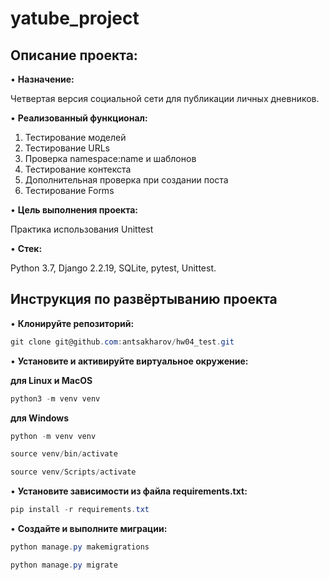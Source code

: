 # yatube_project

## Описание проекта: 

•	**Назначение:** 

Четвертая версия социальной сети для публикации личных дневников. 

•	**Реализованный функционал:** 

1. Тестирование моделей
2. Тестирование URLs
3. Проверка namespace:name и шаблонов
4. Тестирование контекста
5. Дополнительная проверка при создании поста
6. Тестирование Forms

•	**Цель выполнения проекта:**

Практика использования Unittest

•	**Стек:**

Python 3.7, Django 2.2.19, SQLite, pytest, Unittest.

## Инструкция по развёртыванию проекта

•	**Клонируйте репозиторий:**

```csharp 
git clone git@github.com:antsakharov/hw04_test.git
```

•	**Установите и активируйте виртуальное окружение:**

**для Linux и MacOS**

```csharp 
python3 -m venv venv
```

**для Windows**

```csharp 
python -m venv venv
```

```csharp 
source venv/bin/activate
```

```csharp 
source venv/Scripts/activate
```

•	**Установите зависимости из файла requirements.txt:**

```csharp 
pip install -r requirements.txt
```
•	**Создайте и выполните миграции:**

```csharp 
python manage.py makemigrations
```

```csharp 
python manage.py migrate
```

